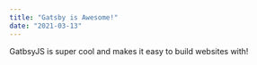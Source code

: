 ```yaml
---
title: "Gatsby is Awesome!"
date: "2021-03-13"
---
```


GatbsyJS is super cool and makes it easy to build websites with!